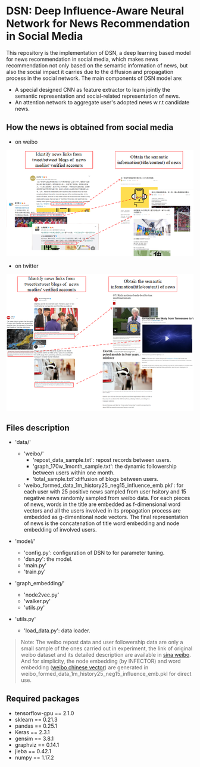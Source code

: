 # DSN: Deep Influence-Aware Neural Network for News Recommendation in Social Media
This repository is the implementation of DSN, a deep learning based model for news recommendation in social media,
which makes news recommendation not only based on the semantic information of news, but also the social impact it carries
due to the diffusion and propagation process in the social network. The main components of DSN model are:
- A special designed CNN as feature extractor to learn jointly the semantic representation and social-related representation of news.
- An attention network to aggregate user's adopted news w.r.t candidate news.


How the news is obtained from social media
---
- on weibo

![](fig/getNews_weibo.png)

- on twitter

![](fig/getNews_twi.png)

Files description
---
- 'data/'
    - 'weibo/'
        - 'repost_data_sample.txt': repost records between users.
        - 'graph_170w_1month_sample.txt': the dynamic followership between users within one month.
        - 'total_sample.txt':diffusion of blogs between users.
    - 'weibo_formed_data_1m_history25_neg15_influence_emb.pkl': for each user with 25 positive news sampled from user hsitory and 15 negative news randomly sampled from weibo data. 
    For each pieces of news, words in the title are embedded as f-dimensional word vectors and all the users involved in its propagation process are embedded as g-dimentional node vectors.
    The final representation of news is the concatenation of title word embedding and node embedding of involved users.
    
- 'model/'
    - 'config.py': configuration of DSN to for parameter tuning.
    - 'dsn.py': the model.
    - 'main.py'
    - 'train.py'
    
- 'graph_embedding/'
    - 'node2vec.py'
    - 'walker.py'
    - 'utils.py'
    
- 'utils.py'
    - 'load_data.py': data loader.

> Note: The weibo repost data and user followership data are only a small sample of the ones carried out in experiment, the link of original weibo dataset and its detailed description are
>available in [sina weibo](https://www.aminer.org/influencelocality). And for simplicity, the node embedding (by INFECTOR) and word embedding ([weibo chinese vector](https://github.com/Embedding/Chinese-Word-Vectors))
>are generated in weibo_formed_data_1m_history25_neg15_influence_emb.pkl for direct use.

Required packages
---
- tensorflow-gpu == 2.1.0
- sklearn == 0.21.3
- pandas == 0.25.1
- Keras == 2.3.1
- gensim == 3.8.1
- graphviz == 0.14.1
- jieba == 0.42.1
- numpy == 1.17.2





